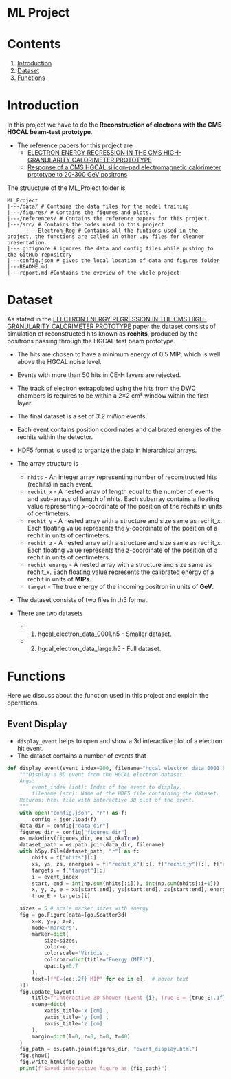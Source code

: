 # ML Project

# Contents
1. [Introduction](#introduction)
2. [Dataset](#dataset)
3. [Functions](#functions)

# Introduction

In this project we have to do the **Reconstruction of electrons with the CMS HGCAL beam-test prototype**.

- The reference papers for this project are
    - [ELECTRON ENERGY REGRESSION IN THE CMS HIGH-GRANULARITY CALORIMETER PROTOTYPE](references/2309.06582v1.pdf)
    - [Response of a CMS HGCAL silicon-pad electromagnetic calorimeter prototype to 20-300 GeV positrons](references/2111.06855v3.pdf)

The struucture of the ML_Project folder is 
```text
ML_Project
|---/data/ # Contains the data files for the model training
|---/figures/ # Contains the figures and plots.
|---/references/ # Contains the reference papers for this project.
|---/src/ # Contains the codes used in this project
      |---Electron_Reg # Contains all the funtions used in the project, the functions are called in other .py files for cleaner presentation.
|---.gitignore # ignores the data and config files while pushing to the GitHub repository
|---config.json # gives the local location of data and figures folder
|---README.md
|---report.md #Contains the oveview of the whole project
```

# Dataset

As stated in the [ELECTRON ENERGY REGRESSION IN THE CMS HIGH-GRANULARITY CALORIMETER PROTOTYPE](references/2309.06582v1.pdf) paper the dataset consists of simulation of reconstructed hits known as **rechits**, produced by the positrons passing through the HGCAL test beam prototype. 
- The hits are chosen to have a minimum energy of 0.5 MIP, which is well above the HGCAL noise level.
- Events with more than 50 hits in CE-H layers are rejected.
- The track of electron extrapolated using the hits from the DWC chambers is requires to be within a 2×2 cm² window within the first layer.
- The final dataset is a set of *3.2 million* events.
- Each event contains position coordinates and calibrated energies of the rechits within the detector.
- HDF5 format is used to organize the data in hierarchical arrays.
- The array structure is 
    - `nhits` - An integer array representing number of reconstructed hits (rechits) in each event.
    - `rechit_x` - A nested array of length equal to the number of events and sub-arrays of length of nhits. Each subarray contains a floating value representing x-coordinate of the position of the rechits in units of centimeters.
    - `rechit_y` - A nested array with a structure and size same as rechit_x. Each floating value represents the y-coordinate of the position of a rechit in units of centimeters.
    - `rechit_z` - A nested array with a structure and size same as rechit_x. Each floating value represents the z-coordinate of the position of a rechit in units of centimeters.
    - `rechit_energy` - A nested array with a structure and size same as rechit_x. Each floating value represents the calibrated energy of a rechit in units of **MIPs**.
    - `target` - The true energy of the incoming positron in units of **GeV**.

- The dataset consists of two files in .h5 format. 
- There are two datasets 
    - 1. hgcal_electron_data_0001.h5 - Smaller dataset.
    - 2. hgcal_electron_data_large.h5 - Full dataset.

# Functions
Here we discuss about the function used in this project and explain the operations.

## Event Display

- `display_event` helps to open and show a 3d interactive plot of a electron hit event. 
- The dataset contains a number of events that 

```python
def display_event(event_index=200, filename="hgcal_electron_data_0001.h5"):
    """Display a 3D event from the HGCAL electron dataset.
    Args:
        event_index (int): Index of the event to display.
        filename (str): Name of the HDF5 file containing the dataset.
    Returns: html file with interactive 3D plot of the event.
    """
    with open("config.json", "r") as f:
        config = json.load(f)
    data_dir = config["data_dir"]
    figures_dir = config["figures_dir"]
    os.makedirs(figures_dir, exist_ok=True)
    dataset_path = os.path.join(data_dir, filename)
    with h5py.File(dataset_path, "r") as f:
        nhits = f["nhits"][:]
        xs, ys, zs, energies = f["rechit_x"][:], f["rechit_y"][:], f["rechit_z"][:], f["rechit_energy"][:]
        targets = f["target"][:]
        i = event_index
        start, end = int(np.sum(nhits[:i])), int(np.sum(nhits[:i+1]))
        x, y, z, e = xs[start:end], ys[start:end], zs[start:end], energies[start:end]
        true_E = targets[i]

    sizes = 5 # scale marker sizes with energy  
    fig = go.Figure(data=[go.Scatter3d(
        x=x, y=y, z=z,
        mode='markers',
        marker=dict(
            size=sizes,
            color=e,
            colorscale='Viridis',
            colorbar=dict(title="Energy (MIP)"),
            opacity=0.7
        ),
        text=[f"E={ee:.2f} MIP" for ee in e],  # hover text
    )])
    fig.update_layout(
        title=f"Interactive 3D Shower (Event {i}, True E = {true_E:.1f} GeV)",
        scene=dict(
            xaxis_title='x [cm]',
            yaxis_title='y [cm]',
            zaxis_title='z [cm]'
        ),
        margin=dict(l=0, r=0, b=0, t=40)
    )
    fig_path = os.path.join(figures_dir, "event_display.html")
    fig.show()
    fig.write_html(fig_path)
    print(f"Saved interactive figure as {fig_path}")
```